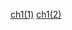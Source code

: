 [ch1(1)](https://blog.naver.com/boxbrown/223576877376)
[ch1(2)](https://blog.naver.com/boxbrown/223578587076)